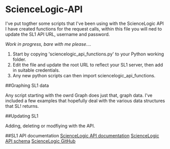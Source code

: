 # ScienceLogic-API

I've put togther some scripts that I've been using with the ScienceLogic API
I have created functions for the request calls, within this file you will ned to update the SL1 API URL, username and password.

*Work in progress, bare with me please....*

1. Start by copying 'sciencelogic_api_functions.py' to your Python working folder.
2. Edit the file and update the root URL to reflect your SL1 server, then add in suitable credentials.
3. Any new python scripts can then import sciencelogic_api_functions.


##Graphing SL1 data

Any script starting with the owrd Graph does just that, graph data. I've included a few examples that hopefully deal with the various data structures that SL! returns.


##Updating SL1

Adding, deleting or modfiying with the API.


##SL1 API documentation 
[ScienceLogic API documentation](https://docs.sciencelogic.com/latest/Content/Web_Content_Dev_and_Integration/ScienceLogic_API/api_intro.htm)
[ScienceLogic API schema](https://documenter.getpostman.com/view/4238205/SWE56ysV)
[ScienceLogic GitHub](https://github.com/ScienceLogic)
